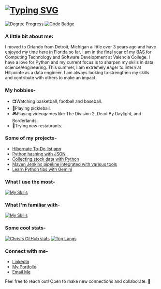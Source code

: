 # [![Typing SVG](https://readme-typing-svg.demolab.com?font=Fira+Code&weight=500&letterSpacing=1px&duration=2000&color=2C86E9&multiline=true&repeat=false&width=510&height=60&lines=%F0%9F%91%8B+Hi%2C+I'm+Christopher%2C+a+developer+and+senior+at+Valencia+College;senior+at+Valencia+College)](https://git.io/typing-svg)

![Degree Progress](https://img.shields.io/badge/Degree_Progress-90%25-brightgreen?style=for-the-badge) ![Code Badge](https://img.shields.io/badge/code-shipped-blue?style=for-the-badge&logo=Hack%20The%20Box&logoSize=auto&color=blue)


### A little bit about me:

I moved to Orlando from Detroit, Michigan a little over 3 years ago and have enjoyed my time here in Florida so far.
I am in the final year of my BAS for Computing Technology and Software Development at Valencia College.
I have a love for Python and my current focus is to sharpen my skills in data science/engineering. This summer, I am extremely eager to intern at Hillpointe as a data engineer. I am always looking to strengthen my skills and contribute with others to make an impact.

### My hobbies-

- 📺Watching basketball, football and baseball.
- 🏓Playing pickleball.
- 🎮Playing videogames like The Division 2, Dead By Daylight, and Borderlands.
- 🍔Trying new restaurants.

### Some of my projects-

- [Hibernate To-Do list app](https://github.com/chrisF943/To-Do-App)
- [Python hashing with JSON](https://github.com/chrisF943/Python-Hashing)
- [Collecting stock data with Python](https://github.com/chrisF943/Seminar-Project)
- [Maven Jenkins pipeline integrated with various tools](https://github.com/chrisF943/CEN4802)
- [Learn Python tips with Gemini](https://github.com/chrisF943/Gemini-Python-Tips)

### What I use the most-

[![My Skills](https://skillicons.dev/icons?i=apple,py,pycharm,sklearn,mysql,sqlite,git,github,bash,azure,ai&perline=4)](https://skillicons.dev)

### What I'm familiar with-

[![My Skills](https://skillicons.dev/icons?i=java,maven,hibernate,netlify,flask,selenium,html,css,js,bootstrap,docker,jenkins,gitubactions&perline=4)](https://skillicons.dev)

### Some cool stats-

[![Chris's GitHub stats](https://github-readme-stats.vercel.app/api?username=chrisF943&theme=transparent&hide=stars)](https://github.com/chrisF943/github-readme-stats) [![Top Langs](https://github-readme-stats.vercel.app/api/top-langs/?username=chrisF943&theme=transparent&layout=compact)](https://github.com/chrisF943/github-readme-stats)

### Connect with me-

- [LinkedIn](https://www.linkedin.com/in/christopher-faris-58145328a/)
- [My Portfolio](https://chrisfaris.netlify.app/)
- [Email Me](mailto:chris.faris@icloud.com)

Feel free to reach out! Open to make new connections and collaborate. 🙂

